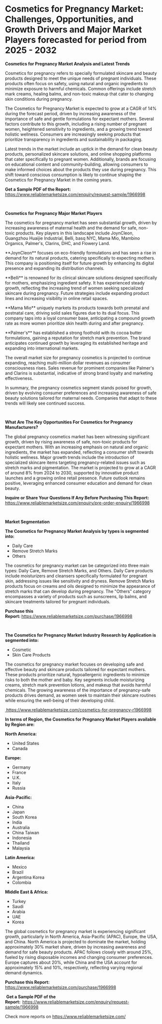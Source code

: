 <p><h1>Cosmetics for Pregnancy Market: Challenges, Opportunities, and Growth Drivers and Major Market Players forecasted for period from 2025 - 2032</h1></p><p><strong>Cosmetics for Pregnancy Market Analysis and Latest Trends</strong></p>
<p><p>Cosmetics for pregnancy refers to specially formulated skincare and beauty products designed to meet the unique needs of pregnant individuals. These products often focus on safety, using natural and organic ingredients to minimize exposure to harmful chemicals. Common offerings include stretch mark creams, healing balms, and non-toxic makeup that cater to changing skin conditions during pregnancy.</p><p>The Cosmetics for Pregnancy Market is expected to grow at a CAGR of 14% during the forecast period, driven by increasing awareness of the importance of safe and gentle formulations for expectant mothers. Several factors contribute to this growth, including a rising number of pregnant women, heightened sensitivity to ingredients, and a growing trend toward holistic wellness. Consumers are increasingly seeking products that prioritize transparency in ingredients and sustainability in packaging.</p><p>Latest trends in the market include an uptick in the demand for clean beauty products, personalized skincare solutions, and online shopping platforms that cater specifically to pregnant women. Additionally, brands are focusing on educational content and community-building, allowing consumers to make informed choices about the products they use during pregnancy. This shift toward conscious consumption is likely to continue shaping the Cosmetics for Pregnancy Market in the coming years.</p></p>
<p><strong>Get a Sample PDF of the Report:&nbsp;</strong> <a href="https://www.reliablemarketsize.com/enquiry/request-sample/1966998?utm_campaign=2038&utm_medium=2&utm_source=Github&utm_content=ia&utm_term=08022025&utm_id=cosmetics-for-pregnancy">https://www.reliablemarketsize.com/enquiry/request-sample/1966998</a></p>
<p>&nbsp;</p>
<p><strong>Cosmetics for Pregnancy Major Market Players</strong></p>
<p><p>The cosmetics for pregnancy market has seen substantial growth, driven by increasing awareness of maternal health and the demand for safe, non-toxic products. Key players in this landscape include JoynCleon, Guangzhou Huaijie Industrial, Belli, basq NYC, Mama Mio, Mambino Organics, Palmer's, Clarins, DHC, and Flowery Land.</p><p>**JoynCleon** focuses on eco-friendly formulations and has seen a rise in demand for its natural products, catering specifically to expecting mothers. This company is positioning itself for future growth by enhancing its digital presence and expanding its distribution channels.</p><p>**Belli** is renowned for its clinical skincare solutions designed specifically for mothers, emphasizing ingredient safety. It has experienced steady growth, reflecting the increasing trend of women seeking specialized skincare during pregnancy. Future strategies include expanding product lines and increasing visibility in online retail spaces.</p><p>**Mama Mio** uniquely markets its products towards both prenatal and postnatal care, driving solid sales figures due to its dual focus. This company taps into a loyal consumer base, anticipating a compound growth rate as more women prioritize skin health during and after pregnancy.</p><p>**Palmer's** has established a strong foothold with its cocoa butter formulations, gaining a reputation for stretch mark prevention. The brand anticipates continued growth by leveraging its established heritage and expanding into international markets.</p><p>The overall market size for pregnancy cosmetics is projected to continue expanding, reaching multi-million dollar revenues as consumer consciousness rises. Sales revenue for prominent companies like Palmer's and Clarins is substantial, indicative of strong brand loyalty and marketing effectiveness.</p><p>In summary, the pregnancy cosmetics segment stands poised for growth, driven by evolving consumer preferences and increasing awareness of safe beauty solutions tailored for maternal needs. Companies that adapt to these trends will likely see continued success.</p></p>
<p>&nbsp;</p>
<p><strong>What Are The Key Opportunities For Cosmetics for Pregnancy Manufacturers?</strong></p>
<p><p>The global pregnancy cosmetics market has been witnessing significant growth, driven by rising awareness of safe, non-toxic products for expectant mothers. With an increasing emphasis on natural and organic ingredients, the market has expanded, reflecting a consumer shift towards holistic wellness. Major growth trends include the introduction of specialized skincare items targeting pregnancy-related issues such as stretch marks and pigmentation. The market is projected to grow at a CAGR of around 8% from 2024 to 2030, supported by innovative product launches and a growing online retail presence. Future outlook remains positive, leveraging enhanced consumer education and demand for clean beauty.</p></p>
<p><strong>Inquire or Share Your Questions If Any Before Purchasing This Report:</strong> <a href="https://www.reliablemarketsize.com/enquiry/pre-order-enquiry/1966998?utm_campaign=2038&utm_medium=2&utm_source=Github&utm_content=ia&utm_term=08022025&utm_id=cosmetics-for-pregnancy">https://www.reliablemarketsize.com/enquiry/pre-order-enquiry/1966998</a></p>
<p>&nbsp;</p>
<p><strong>Market Segmentation</strong></p>
<p><strong>The Cosmetics for Pregnancy Market Analysis by types is segmented into:</strong></p>
<p><ul><li>Daily Care</li><li>Remove Stretch Marks</li><li>Others</li></ul></p>
<p><p>The cosmetics for pregnancy market can be categorized into three main types: Daily Care, Remove Stretch Marks, and Others. Daily Care products include moisturizers and cleansers specifically formulated for pregnant skin, addressing issues like sensitivity and dryness. Remove Stretch Marks products focus on creams and oils designed to minimize the appearance of stretch marks that can develop during pregnancy. The "Others" category encompasses a variety of products such as sunscreens, lip balms, and skincare treatments tailored for pregnant individuals.</p></p>
<p><strong>Purchase this Report:&nbsp;</strong><a href="https://www.reliablemarketsize.com/purchase/1966998?utm_campaign=2038&utm_medium=2&utm_source=Github&utm_content=ia&utm_term=08022025&utm_id=cosmetics-for-pregnancy">https://www.reliablemarketsize.com/purchase/1966998</a></p>
<p>&nbsp;</p>
<p><strong>The Cosmetics for Pregnancy Market Industry Research by Application is segmented into:</strong></p>
<p><ul><li>Cosmetic</li><li>Skin Care Products</li></ul></p>
<p><p>The cosmetics for pregnancy market focuses on developing safe and effective beauty and skincare products tailored for expectant mothers. These products prioritize natural, hypoallergenic ingredients to minimize risks to both the mother and baby. Key segments include moisturizing creams, stretch mark prevention lotions, and makeup that avoids harmful chemicals. The growing awareness of the importance of pregnancy-safe products drives demand, as women seek to maintain their skincare routines while ensuring the well-being of their developing child.</p></p>
<p><a href="https://www.reliablemarketsize.com/cosmetics-for-pregnancy-r1966998?utm_campaign=2038&utm_medium=2&utm_source=Github&utm_content=ia&utm_term=08022025&utm_id=cosmetics-for-pregnancy">&nbsp;https://www.reliablemarketsize.com/cosmetics-for-pregnancy-r1966998</a></p>
<p><strong>In terms of Region, the Cosmetics for Pregnancy Market Players available by Region are:</strong></p>
<p>
    <p> <strong> North America: </strong>
        <ul>
            <li>United States</li>
            <li>Canada</li>
        </ul>
        </p> 
    <p> <strong> Europe: </strong>
        <ul>
            <li>Germany</li>
            <li>France</li>
            <li>U.K.</li>
            <li>Italy</li>
            <li>Russia</li>
        </ul>
        </p> 
    <p> <strong> Asia-Pacific: </strong>
        <ul>
            <li>China</li>
            <li>Japan</li>
            <li>South Korea</li>
            <li>India</li>
            <li>Australia</li>
            <li>China Taiwan</li>
            <li>Indonesia</li>
            <li>Thailand</li>
            <li>Malaysia</li>
        </ul>
        </p> 
    <p> <strong> Latin America: </strong>
        <ul>
            <li>Mexico</li>
            <li>Brazil</li>
            <li>Argentina Korea</li>
            <li>Colombia</li>
        </ul>
        </p> 
    <p> <strong> Middle East & Africa: </strong>
        <ul>
            <li>Turkey</li>
            <li>Saudi</li>
            <li>Arabia</li>
            <li>UAE</li>
            <li>Korea</li>
        </ul>
    </p>
    </p>
<p><p>The global cosmetics for pregnancy market is experiencing significant growth, particularly in North America, Asia-Pacific (APAC), Europe, the USA, and China. North America is projected to dominate the market, holding approximately 30% market share, driven by increasing awareness and demand for safe beauty products. APAC follows closely with around 25%, fueled by rising disposable incomes and changing consumer preferences. Europe captures about 20%, while China and the USA account for approximately 15% and 10%, respectively, reflecting varying regional demand dynamics.</p></p>
<p><strong>Purchase this Report: </strong><a href="https://www.reliablemarketsize.com/purchase/1966998?utm_campaign=2038&utm_medium=2&utm_source=Github&utm_content=ia&utm_term=08022025&utm_id=cosmetics-for-pregnancy">https://www.reliablemarketsize.com/purchase/1966998</a></p>
<p>&nbsp;<strong>Get a Sample PDF of the Report:&nbsp;&nbsp;</strong><a href="https://www.reliablemarketsize.com/enquiry/request-sample/1966998?utm_campaign=2038&utm_medium=2&utm_source=Github&utm_content=ia&utm_term=08022025&utm_id=cosmetics-for-pregnancy">https://www.reliablemarketsize.com/enquiry/request-sample/1966998</a></p>
<p><strong></strong></p>
<p>Check more reports on <a href="https://www.reliablemarketsize.com/?utm_campaign=2038&utm_medium=2&utm_source=Github&utm_content=ia&utm_term=08022025&utm_id=cosmetics-for-pregnancy">https://www.reliablemarketsize.com/</a></p>